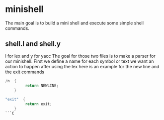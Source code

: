 # minishell
The main goal is to build a mini shell and execute some simple shell commands.
## shell.l and shell.y
l for lex and y for yacc
The goal for those two files is to make a parser for our minishell.
First we define a name for each symbol or text we want an action to happen after using  the lex
here is an example for the new line and the exit commands
```C
/n  {     
         return NEWLINE;
    }
    
"exit"  {     
         return exit;
    }
```C
